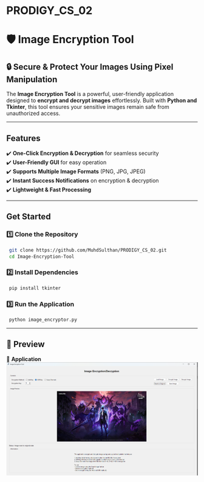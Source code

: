 # PRODIGY_CS_02

# 🛡️ Image Encryption Tool

## 🔒 Secure & Protect Your Images Using Pixel Manipulation
The **Image Encryption Tool** is a powerful, user-friendly application designed to **encrypt and decrypt images** effortlessly. Built with **Python and Tkinter**, this tool ensures your sensitive images remain safe from unauthorized access.

---

##  Features
✔️ **One-Click Encryption & Decryption** for seamless security  
✔️ **User-Friendly GUI** for easy operation  
✔️ **Supports Multiple Image Formats** (PNG, JPG, JPEG)  
✔️ **Instant Success Notifications** on encryption & decryption  
✔️ **Lightweight & Fast Processing**  

---

##  Get Started
### 1️⃣ Clone the Repository  
```sh
 git clone https://github.com/MuhdSulthan/PRODIGY_CS_02.git
 cd Image-Encryption-Tool
```
### 2️⃣ Install Dependencies  
```sh
 pip install tkinter
```
### 3️⃣ Run the Application  
```sh
 python image_encryptor.py
```

---

## 📸 Preview
🔹 **Application**  
![WalkThrough](ssImage_Encryptor.png) 
